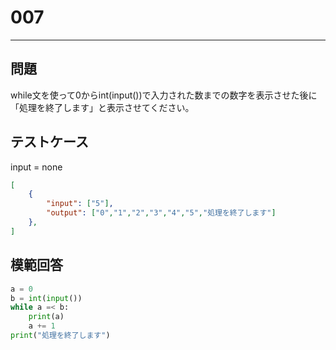 # 007

---
## 問題

while文を使って0からint(input())で入力された数までの数字を表示させた後に「処理を終了します」と表示させてください。

## テストケース
input = none
```json
[
	{
		"input": ["5"],
		"output": ["0","1","2","3","4","5","処理を終了します"]
  	},
]
```

## 模範回答
```python
a = 0
b = int(input())
while a =< b:
	print(a)
	a += 1
print("処理を終了します")
```